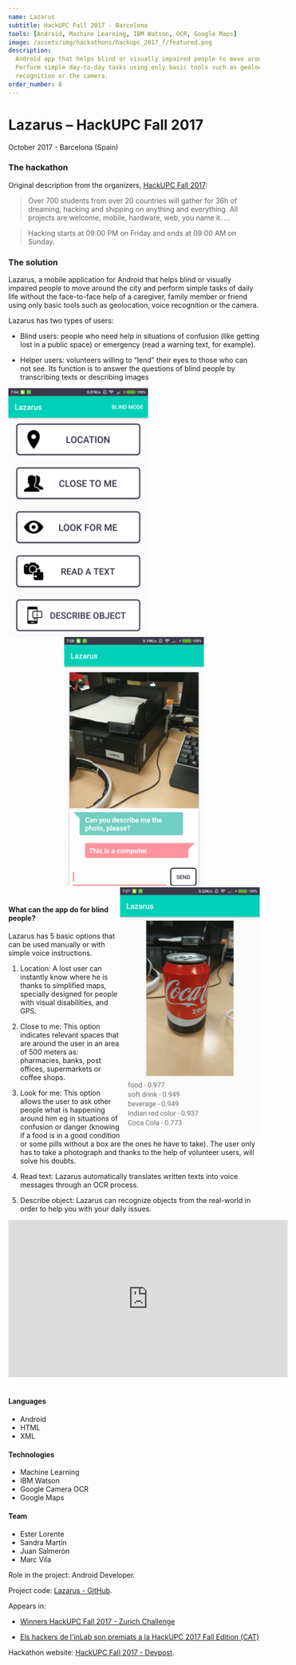 ```yaml
---
name: Lazarus
subtitle: HackUPC Fall 2017 - Barcelona
tools: [Android, Machine Learning, IBM Watson, OCR, Google Maps]
image: /assets/img/hackathons/hackupc_2017_f/featured.png
description:
  Android app that helps blind or visually impaired people to move around the city.
  Perform simple day-to-day tasks using only basic tools such as geolocation, voice
  recognition or the camera.
order_number: 8
---
```


# Lazarus – HackUPC Fall 2017

October 2017 - Barcelona (Spain)

### The hackathon

Original description from the organizers, [HackUPC Fall 2017](https://hackupc2017f.devpost.com/):

> Over 700 students from over 20 countries will gather for 36h of dreaming, hacking and shipping on
> anything and everything. All projects are welcome, mobile, hardware, web, you name it. ...

> Hacking starts at 09:00 PM on Friday and ends at 09:00 AM on Sunday.

### The solution

Lazarus, a mobile application for Android that helps blind or visually impaired people to move
around the city and perform simple tasks of daily life without the face-to-face help of a caregiver,
family member or friend using only basic tools such as geolocation, voice recognition or the camera.

Lazarus has two types of users:

- Blind users: people who need help in situations of confusion (like getting lost in a public space)
  or emergency (read a warning text, for example).

- Helper users: volunteers willing to “lend” their eyes to those who can not see. Its function is to
  answer the questions of blind people by transcribing texts or describing images

<div style="text-align: center;">
<img style="margin: 0 !important; float: left" src="/assets/img/hackathons/hackupc_2017_f/screen1.png" width="280"/>
<img style="margin: 0 !important; display: inline" src="/assets/img/hackathons/hackupc_2017_f/screen2.png" width="280"/>
<img style="margin: 0 !important; float: right" src="/assets/img/hackathons/hackupc_2017_f/screen3.png" width="280"/>
</div>
<br>

#### What can the app do for blind people?

Lazarus has 5 basic options that can be used manually or with simple voice instructions.

1. Location: A lost user can instantly know where he is thanks to simplified maps, specially designed for people with visual disabilities, and GPS.

2. Close to me: This option indicates relevant spaces that are around the user in an area of ​​500 meters as: pharmacies, banks, post offices, supermarkets or coffee shops.

3. Look for me: This option allows the user to ask other people what is happening around him eg in situations of confusion or danger (knowing if a food is in a good condition or some pills without a box are the ones he have to take). The user only has to take a photograph and thanks to the help of volunteer users, will solve his doubts.

4. Read text: Lazarus automatically translates written texts into voice messages through an OCR process.

5. Describe object: Lazarus can recognize objects from the real-world in order to help you with your daily issues.

<div style="text-align: center;">
<iframe width="560" height="315" src="https://www.youtube.com/embed/OpHWqo8FO24" frameborder="0" allow="accelerometer; autoplay; clipboard-write; encrypted-media; gyroscope; picture-in-picture" allowfullscreen></iframe></div>
<br>

#### Languages

- Android
- HTML
- XML

#### Technologies

- Machine Learning
- IBM Watson
- Google Camera OCR
- Google Maps

#### Team

- Ester Lorente
- Sandra Martín
- Juan Salmerón
- Marc Vila

Role in the project: Android Developer.

Project code: [Lazarus - GitHub](https://github.com/LaQuay/HackUPC-Fall-2017).

Appears in:

- [Winners HackUPC Fall 2017 - Zurich Challenge](https://devpost.com/software/lazarus-rg0sup)

- [Els hackers de l'inLab son premiats a la HackUPC 2017 Fall Edition (CAT)](https://inlab.fib.upc.edu/ca/blog/els-hackers-de-linlab-son-premiats-la-hackupc-2017-fall-edition)

Hackathon website: [HackUPC Fall 2017 - Devpost](https://hackupc2017f.devpost.com/).
